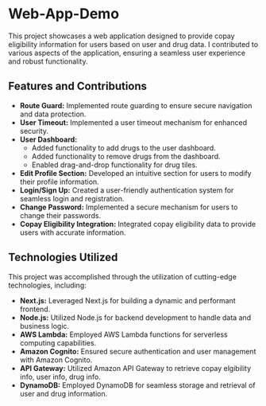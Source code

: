 # Web-App-Demo

This project showcases a web application designed to provide copay eligibility information for users based on user and drug data. I contributed to various aspects of the application, ensuring a seamless user experience and robust functionality.

## Features and Contributions

- **Route Guard:** Implemented route guarding to ensure secure navigation and data protection.
- **User Timeout:** Implemented a user timeout mechanism for enhanced security.
- **User Dashboard:**
  - Added functionality to add drugs to the user dashboard.
  - Added functionality to remove drugs from the dashboard.
  - Enabled drag-and-drop functionality for drug tiles.
- **Edit Profile Section:** Developed an intuitive section for users to modify their profile information.
- **Login/Sign Up:** Created a user-friendly authentication system for seamless login and registration.
- **Change Password:** Implemented a secure mechanism for users to change their passwords.
- **Copay Eligibility Integration:** Integrated copay eligibility data to provide users with accurate information.
  
## Technologies Utilized

This project was accomplished through the utilization of cutting-edge technologies, including:

- **Next.js:** Leveraged Next.js for building a dynamic and performant frontend.
- **Node.js:** Utilized Node.js for backend development to handle data and business logic.
- **AWS Lambda:** Employed AWS Lambda functions for serverless computing capabilities.
- **Amazon Cognito:** Ensured secure authentication and user management with Amazon Cognito.
- **API Gateway:** Utilized Amazon API Gateway to retrieve copay elgibility info, user info, drug info.
- **DynamoDB:** Employed DynamoDB for seamless storage and retrieval of user and drug information.

